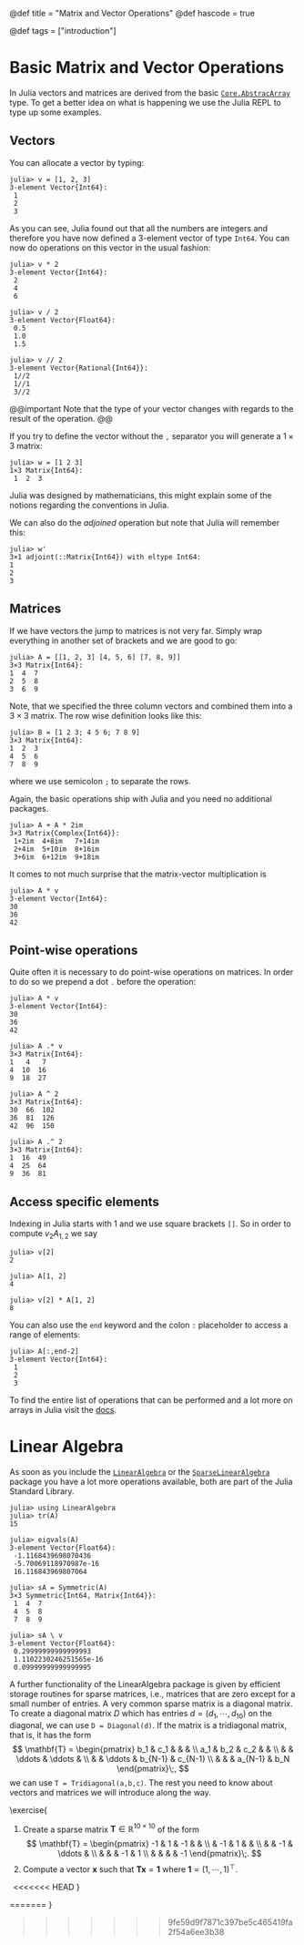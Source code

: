 @def title = "Matrix and Vector Operations"
@def hascode = true

@def tags = ["introduction"]

# Basic Matrix and Vector Operations

In Julia vectors and matrices are derived from the basic [`Core.AbstracArray`](https://docs.julialang.org/en/v1/base/arrays/#lib-arrays) type. To get a better idea on what is happening we use the Julia REPL to type up some examples. 

## Vectors
You can allocate a vector by typing:
```julia-repl
julia> v = [1, 2, 3]
3-element Vector{Int64}:
 1
 2
 3
```
As you can see, Julia found out that all the numbers are integers and therefore you have now defined a 3-element vector of type `Int64`. You can now do operations on this vector in the usual fashion:
```julia-repl
julia> v * 2
3-element Vector{Int64}:
 2
 4
 6

julia> v / 2
3-element Vector{Float64}:
 0.5
 1.0
 1.5

julia> v // 2
3-element Vector{Rational{Int64}}:
 1//2
 1//1
 3//2
```
@@important
Note that the type of your vector changes with regards to the result of the operation. 
@@

If you try to define the vector without the `,` separator you will generate a $1 \times 3$ matrix:
```julia-repl
julia> w = [1 2 3]
1×3 Matrix{Int64}:
 1  2  3
 ```
 Julia was designed by mathematicians, this might explain some of the notions regarding the conventions in Julia.

 We can also do the *adjoined* operation but note that Julia will remember this:
 ```julia-repl
julia> w'
3×1 adjoint(::Matrix{Int64}) with eltype Int64:
 1
 2
 3
 ```

## Matrices
 If we have vectors the jump to matrices is not very far. Simply wrap everything in another set of brackets and we are good to go:
 ```julia-repl
 julia> A = [[1, 2, 3] [4, 5, 6] [7, 8, 9]]
3×3 Matrix{Int64}:
 1  4  7
 2  5  8
 3  6  9
 ```
 Note, that we specified the three column vectors and combined them into a $3 \times 3$ matrix. 
 The row wise definition looks like this:
 ```julia-repl
julia> B = [1 2 3; 4 5 6; 7 8 9]
3×3 Matrix{Int64}:
 1  2  3
 4  5  6
 7  8  9
 ```
 where we use semicolon `;` to separate the rows.

Again, the basic operations ship with Julia and you need no additional packages. 
```julia-repl
julia> A + A * 2im
3×3 Matrix{Complex{Int64}}:
 1+2im  4+8im   7+14im
 2+4im  5+10im  8+16im
 3+6im  6+12im  9+18im
 ```

 It comes to not much surprise that the matrix-vector multiplication is 
 ```julia-repl
julia> A * v
3-element Vector{Int64}:
 30
 36
 42
 ```
## Point-wise operations
 Quite often it is necessary to do point-wise operations on matrices. In order to do so we prepend a dot `.` before the operation:
 ```julia-repl
julia> A * v
3-element Vector{Int64}:
 30
 36
 42

julia> A .* v
3×3 Matrix{Int64}:
 1   4   7
 4  10  16
 9  18  27

julia> A ^ 2
3×3 Matrix{Int64}:
 30  66  102
 36  81  126
 42  96  150

julia> A .^ 2
3×3 Matrix{Int64}:
 1  16  49
 4  25  64
 9  36  81
```

## Access specific elements

Indexing in Julia starts with 1 and we use square brackets `[]`. So in order to compute $v_2 A_{1,2}$ we say
```julia-repl
julia> v[2]
2

julia> A[1, 2]
4

julia> v[2] * A[1, 2]
8
```

You can also use the `end` keyword and the colon `:` placeholder to access a range of elements:
```julia-repl
julia> A[:,end-2]
3-element Vector{Int64}:
 1
 2
 3
```
To find the entire list of operations that can be performed and a lot more on arrays in Julia visit the [docs](https://docs.julialang.org/en/v1/base/arrays/#lib-arrays).

# Linear Algebra

As soon as you include the [`LinearAlgebra`](https://docs.julialang.org/en/v1/stdlib/LinearAlgebra/) or the [`SparseLinearAlgebra`](https://docs.julialang.org/en/v1/stdlib/SuiteSparse/) package you have a lot more operations available, both are part of the Julia Standard Library.
```julia-repl
julia> using LinearAlgebra
julia> tr(A)
15

julia> eigvals(A)
3-element Vector{Float64}:
 -1.1168439698070436
 -5.70069118970987e-16
 16.116843969807064

julia> sA = Symmetric(A)
3×3 Symmetric{Int64, Matrix{Int64}}:
 1  4  7
 4  5  8
 7  8  9

julia> sA \ v
3-element Vector{Float64}:
 0.29999999999999993
 1.1102230246251565e-16
 0.09999999999999995
```
A further functionality of the LinearAlgebra package is given by efficient storage routines for sparse matrices, i.e., matrices that are zero except for a small number of entries. A very common sparse matrix is a diagonal matrix. To create a diagonal matrix $D$ which has entries $d = (d_1,\cdots,d_{10})$ on the diagonal, we can use `D = Diagonal(d)`. If the matrix is a tridiagonal matrix, that is, it has the form
$$
\mathbf{T} = \begin{pmatrix}
    b_1 & c_1 &  &      &   \\
    a_1  & b_2       & c_2   &     &    \\
      &         & \ddots         & \ddots    &     \\
      &         &    \ddots       &     b_{N-1}      & c_{N-1}   \\
      &         &           &     a_{N-1}      & b_N
  \end{pmatrix}\;,
$$ 
we can use `T = Tridiagonal(a,b,c)`.
The rest you need to know about vectors and matrices we will introduce along the way.

\exercise{
1. Create a sparse matrix $\mathbf{T}\in\mathbb{R}^{10 \times 10}$ of the form
$$
\mathbf{T} = \begin{pmatrix}
    -1 & 1 & -1   &      &   \\
      & -1       & 1   &      &    \\
      &         & -1         & \ddots    &     \\
      &         &           &     -1      & 1   \\
      &         &           &           & -1
\end{pmatrix}\;.
$$
2. Compute a vector $\mathbf{x}$ such that $\mathbf{T}\mathbf{x} = \mathbf{1}$ where $\mathbf{1} = (1,\cdots,1)^{\top}$.

$\,$
<<<<<<< HEAD
}

=======
}
>>>>>>> 9fe59d9f7871c397be5c465419fa2f54a6ee3b38
